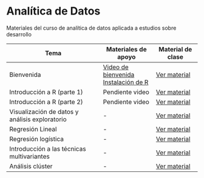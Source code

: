 # Analítica de Datos

Materiales del curso de analítica de datos aplicada a estudios sobre desarrollo

| Tema | Materiales de apoyo | Material de clase |
|------|---------------------|-------------------|
| Bienvenida | [Video de bienvenida](https://youtu.be/ySKIVbcQrhk)<br/>[Instalación de R](https://youtu.be/TKplIIwwdEk) | [Ver material](https://jgbabativam.github.io/AnaDatos/0Intro.html) |
| Introducción a R (parte 1) | Pendiente video | [Ver material](https://jgbabativam.github.io/AnaDatos/1Intro.html) |
| Introducción a R (parte 2) | Pendiente video | [Ver material](https://jgbabativam.github.io/AnaDatos/2Intro.html) |
| Visualización de datos y análisis exploratorio | - | [Ver material](https://jgbabativam.github.io/AnaDatos/3Exploratorio.html) |
| Regresión Lineal | - | [Ver material](https://jgbabativam.github.io/AnaDatos/2Regression.html) |
| Regresión logística | - | [Ver material](https://jgbabativam.github.io/AnaDatos/3LogitRegression.html) |
| Introducción a las técnicas multivariantes | - | [Ver material](https://jgbabativam.github.io/AnaDatos/4PCA.html) |
| Análisis clúster | - | [Ver material](https://jgbabativam.github.io/AnaDatos/5Cluster.html) |
